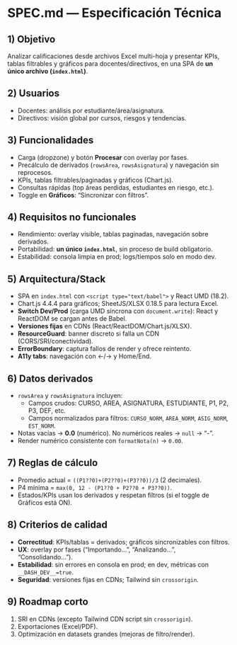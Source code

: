 # SPEC.md — Especificación Técnica

## 1) Objetivo
Analizar calificaciones desde archivos Excel multi-hoja y presentar KPIs, tablas filtrables y gráficos para docentes/directivos, en una SPA de **un único archivo (`index.html`)**.

## 2) Usuarios
- Docentes: análisis por estudiante/área/asignatura.
- Directivos: visión global por cursos, riesgos y tendencias.

## 3) Funcionalidades
- Carga (dropzone) y botón **Procesar** con overlay por fases.
- Precálculo de derivados (`rowsArea`, `rowsAsignatura`) y navegación sin reprocesos.
- KPIs, tablas filtrables/paginadas y gráficos (Chart.js).
- Consultas rápidas (top áreas perdidas, estudiantes en riesgo, etc.).
- Toggle en **Gráficos**: “Sincronizar con filtros”.

## 4) Requisitos no funcionales
- Rendimiento: overlay visible, tablas paginadas, navegación sobre derivados.
- Portabilidad: **un único `index.html`**, sin proceso de build obligatorio.
- Estabilidad: consola limpia en prod; logs/tiempos solo en modo dev.

## 5) Arquitectura/Stack
- SPA en `index.html` con `<script type="text/babel">` y React UMD (18.2).
- Chart.js 4.4.4 para gráficos; SheetJS/XLSX 0.18.5 para lectura Excel.
- **Switch Dev/Prod** (carga UMD síncrona con `document.write`): React y ReactDOM se cargan antes de Babel.
- **Versiones fijas** en CDNs (React/ReactDOM/Chart.js/XLSX).
- **ResourceGuard**: banner discreto si falla un CDN (CORS/SRI/conectividad).
- **ErrorBoundary**: captura fallos de render y ofrece reintento.
- **A11y tabs**: navegación con ←/→ y Home/End.

## 6) Datos derivados
- `rowsArea` y `rowsAsignatura` incluyen:
  - Campos crudos: CURSO, AREA, ASIGNATURA, ESTUDIANTE, P1, P2, P3, DEF, etc.
  - Campos normalizados para filtros: `CURSO_NORM`, `AREA_NORM`, `ASIG_NORM`, `EST_NORM`.
- Notas vacías → **0.0** (numérico). No numéricos reales → `null` → “-”.
- Render numérico consistente con `formatNota(n)` → `0.00`.

## 7) Reglas de cálculo
- Promedio actual = `((P1??0)+(P2??0)+(P3??0))/3` (2 decimales).
- P4 mínima = `max(0, 12 - (P1??0 + P2??0 + P3??0))`.
- Estados/KPIs usan los derivados y respetan filtros (si el toggle de Gráficos está ON).

## 8) Criterios de calidad
- **Correctitud**: KPIs/tablas = derivados; gráficos sincronizables con filtros.
- **UX**: overlay por fases (“Importando…”, “Analizando…”, “Consolidando…”).
- **Estabilidad**: sin errores en consola en prod; en dev, métricas con `__DASH_DEV__=true`.
- **Seguridad**: versiones fijas en CDNs; Tailwind sin `crossorigin`.

## 9) Roadmap corto
1) SRI en CDNs (excepto Tailwind CDN script sin `crossorigin`).
2) Exportaciones (Excel/PDF).
3) Optimización en datasets grandes (mejoras de filtro/render).
